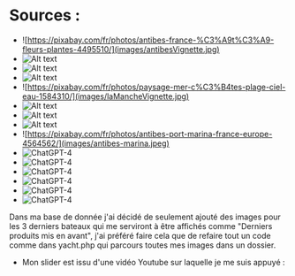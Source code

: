# Sources :

- ![https://pixabay.com/fr/photos/antibes-france-%C3%A9t%C3%A9-fleurs-plantes-4495510/](images/antibesVignette.jpg)
- ![Alt text](images/backgroundImage.jpg)
- ![Alt text](images/backImage.jpg)
- ![Alt text](images/corseVignette.jpg)
- ![https://pixabay.com/fr/photos/paysage-mer-c%C3%B4tes-plage-ciel-eau-1584310/](images/laMancheVignette.jpg)
- ![Alt text](images/maldivesVignette.jpg)
- ![Alt text](images/monacoVignette.jpg)
- ![Alt text](images/yachtBackgroundImage.webp)
- ![https://pixabay.com/fr/photos/antibes-port-marina-france-europe-4564562/](images/antibes-marina.jpeg)
- ![ChatGPT-4](images/leColossal.webp)
- ![ChatGPT-4](images/octavius.webp)
- ![ChatGPT-4](images/ventex.webp)
- ![ChatGPT-4](images/had%C3%A8s-2000.webp)
- ![ChatGPT-4](images/corbac-x.webp)
- ![ChatGPT-4](images/black-water.webp)

Dans ma base de donnée j'ai décidé de seulement ajouté des images pour les 3 derniers bateaux qui me serviront à être affichés comme "Derniers produits mis en avant", j'ai préféré faire cela que de refaire tout un code comme dans yacht.php qui parcours toutes mes images dans un dossier.

- Mon slider est issu d'une vidéo Youtube sur laquelle je me suis appuyé : 